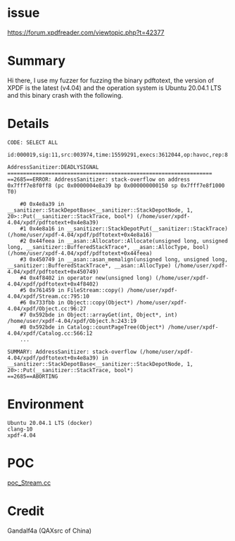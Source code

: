 # issue
https://forum.xpdfreader.com/viewtopic.php?t=42377

# Summary
Hi there, I use my fuzzer for fuzzing the binary pdftotext, the version of XPDF is the latest (v4.04) and the operation system is Ubuntu 20.04.1 LTS and this binary crash with the following.

# Details
```
CODE: SELECT ALL

id:000019,sig:11,src:003974,time:15599291,execs:3612044,op:havoc,rep:8

AddressSanitizer:DEADLYSIGNAL
=================================================================
==2685==ERROR: AddressSanitizer: stack-overflow on address 0x7fff7e8f0ff8 (pc 0x0000004e8a39 bp 0x000000000150 sp 0x7fff7e8f1000 T0)

    #0 0x4e8a39 in __sanitizer::StackDepotBase<__sanitizer::StackDepotNode, 1, 20>::Put(__sanitizer::StackTrace, bool*) (/home/user/xpdf-4.04/xpdf/pdftotext+0x4e8a39)
    #1 0x4e8a16 in __sanitizer::StackDepotPut(__sanitizer::StackTrace) (/home/user/xpdf-4.04/xpdf/pdftotext+0x4e8a16)
    #2 0x44feea in __asan::Allocator::Allocate(unsigned long, unsigned long, __sanitizer::BufferedStackTrace*, __asan::AllocType, bool) (/home/user/xpdf-4.04/xpdf/pdftotext+0x44feea)
    #3 0x450749 in __asan::asan_memalign(unsigned long, unsigned long, __sanitizer::BufferedStackTrace*, __asan::AllocType) (/home/user/xpdf-4.04/xpdf/pdftotext+0x450749)
    #4 0x4f8402 in operator new(unsigned long) (/home/user/xpdf-4.04/xpdf/pdftotext+0x4f8402)
    #5 0x761459 in FileStream::copy() /home/user/xpdf-4.04/xpdf/Stream.cc:795:10
    #6 0x733fbb in Object::copy(Object*) /home/user/xpdf-4.04/xpdf/Object.cc:96:27
    #7 0x592bde in Object::arrayGet(int, Object*, int) /home/user/xpdf-4.04/xpdf/Object.h:243:19
    #8 0x592bde in Catalog::countPageTree(Object*) /home/user/xpdf-4.04/xpdf/Catalog.cc:566:12
    ...

SUMMARY: AddressSanitizer: stack-overflow (/home/user/xpdf-4.04/xpdf/pdftotext+0x4e8a39) in __sanitizer::StackDepotBase<__sanitizer::StackDepotNode, 1, 20>::Put(__sanitizer::StackTrace, bool*)
==2685==ABORTING
```
# Environment
```
Ubuntu 20.04.1 LTS (docker)
clang-10
xpdf-4.04
```
# POC
[poc_Stream.cc](https://github.com/gandalf4a/crash_report/blob/main/xpdfreader/pdftotext/poc_Stream.cc.zip)

# Credit
Gandalf4a (QAXsrc of China)
